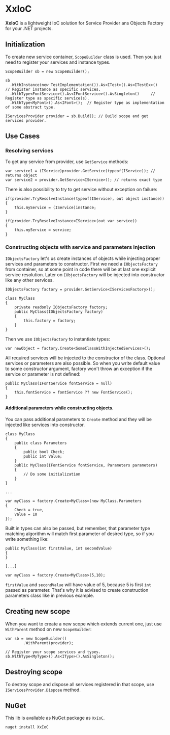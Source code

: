 # XxIoC

**XxIoC** is a lightweight IoC solution for Service Provider ans Objects Factory for your .NET projects.

## Initialization
To create new service container, `ScopeBuilder` class is used. Then you just need to register your services and instance types.
````
ScopeBuilder sb = new ScopeBuilder();

sb
  .WithInstance(new TestImplementation()).As<ITest>().As<ITestEx>() 	// Register instance as specific services.
  .WithType<FontService>().As<IFontService>().AsSingleton() 	// Register type as specific service(s).
  .WithType<MyFont>().As<IFont>(); 	// Register type as implementation of some abstract type.

IServicesProvider provider = sb.Build(); // Build scope and get services provider.
````

## Use Cases
### Resolving services
To get any service from provider, use `GetService` methods:
````
var service1 = (IService)provider.GetService(typeof(IService)); // returns object
var service2 = provider.GetService<IService>(); // returns exact type
````
There is also possibility to try to get service without exception on failure:
````
if(provider.TryResolveInstance(typeof(IService), out object instance))
{
	this.myService = (IService)instance;
}

if(provider.TryResolveInstance<IService>(out var service))
{
	this.myService = service;
}
````
### Constructing objects with service and parameters injection
`IObjectsFactory` let's us create instances of objects while injecting proper services and parameters to constructor.
First we need a `IObjectsFactory` from container, so at some point in code there will be at last one explicit service resolution. Later on `IObjectsFactory` will be injected into constructor like any other services.
````
IObjectsFactory factory = provider.GetService<IServicesFactory>();

class MyClass
{
	private readonly IObjectsFactory factory;
	public MyClass(IObjectsFactory factory)
	{
		this.factory = factory;
	}
}
````
Then we use `IObjectsFactory` to instantiate types:
````
var newObject = factory.Create<SomeClassWithInjectedServices>();
````
All required services will be injected to the constructor of the class. Optional services or parameters are also possible. So when you write default value to some constructor argument, factory won't throw an exception if the service or parameter is not defined:
````
public MyClass(IFontService fontService = null)
{
	this.fontService = fontService ?? new FontService();
}
````
#### Additional parameters while constructing objects.
You can pass additional parameters to `Create` method and they will be injected like services into constructor.
````
class MyClass
{
	public class Parameters
	{
		public bool Check;
		public int Value;
	}
	public MyClass(IFontService fontService, Parameters parameters)
	{
		// Do some initialization
	}
}

...

var myClass = factory.Create<MyClass>(new MyClass.Parameters
{
	Check = true,
	Value = 10
});
````
Built in types can also be passed, but remember, that parameter type matching algorithm will match first parameter of desired type, so if you write something like:
````
public MyClass(int firstValue, int secondValue)
{
}

[...]

var myClass = factory.Create<MyClass>(5,10);
````

`firstValue` and `secondValue` will have value of 5, because 5 is first `int` passed as parameter. That's why it is advised to create construction parameters class like in previous example.

## Creating new scope
When you want to create a new scope which extends current one, just use `WithParent` method on new `ScopeBuilder`:
````
var sb = new ScopeBuilder()
		.WithParent(provider);
				
// Register your scope services and types.
sb.WithType<MyType>().As<IType>().AsSingleton();
````
## Destroying scope
To destroy scope and dispose all services registered in that scope, use `IServicesProvider.Dispose` method.

## NuGet
This lib is avaliable as NuGet package as `XxIoC`.
````
nuget install XxIoC
````
